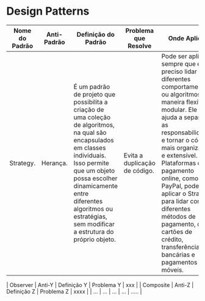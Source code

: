 <h1> Design Patterns </h1>


| Nome do Padrão | Anti-Padrão | Definição do Padrão | Problema que Resolve | Onde Aplicar |
|----------------|-------------|---------------------|----------------------| ----------------------| 
|Strategy.      | Herança.      | É um padrão de projeto que possibilita a criação de uma coleção de algoritmos, na qual são encapsulados em classes individuais. Isso permite que um objeto possa escolher dinamicamente entre diferentes algoritmos ou estratégias, sem modificar a estrutura do próprio objeto.         | Evita a duplicação de código.        |  Pode ser aplicado sempre que é preciso lidar com diferentes comportamentos ou algoritmos de maneira flexível e modular. Ele ajuda a separar as responsabilidades e tornar o código mais organizado e extensível. Ex: Plataformas de pagamento online, como o PayPal, podem aplicar o Strategy para lidar com diferentes métodos de pagamento, como cartões de crédito, transferências bancárias e pagamentos móveis. | 

| Observer      | Anti-Y      | Definição Y         | Problema Y           | xxx |
| Composite     | Anti-Z      | Definição Z         | Problema Z           | xxxx |
| ...            | ...         | ...                 | ...                  | ..... |

